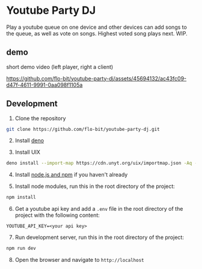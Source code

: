 # Youtube Party DJ

Play a youtube queue on one device and other devices can add songs to the queue, as well as vote on songs. Highest voted song plays next. WIP.

## demo

short demo video (left player, right a client)


https://github.com/flo-bit/youtube-party-dj/assets/45694132/ac43fc09-d47f-4611-9991-0aa098f1105a


## Development

1. Clone the repository

```bash
git clone https://github.com/flo-bit/youtube-party-dj.git
```

2. Install [deno](https://docs.deno.com/runtime/manual/getting_started/installation)

3. Install UIX

```bash
deno install --import-map https://cdn.unyt.org/uix/importmap.json -Aq -n uix https://cdn.unyt.org/uix/run.ts
```

4. Install [node.js and npm](https://docs.npmjs.com/downloading-and-installing-node-js-and-npm) if you haven't already

5. Install node modules, run this in the root directory of the project:

```bash
npm install
```

6. Get a youtube api key and add a `.env` file in the root directory of the project with the following content:

```env
YOUTUBE_API_KEY=<your api key>
```

7. Run development server, run this in the root directory of the project:

```bash
npm run dev
```

8. Open the browser and navigate to `http://localhost`
